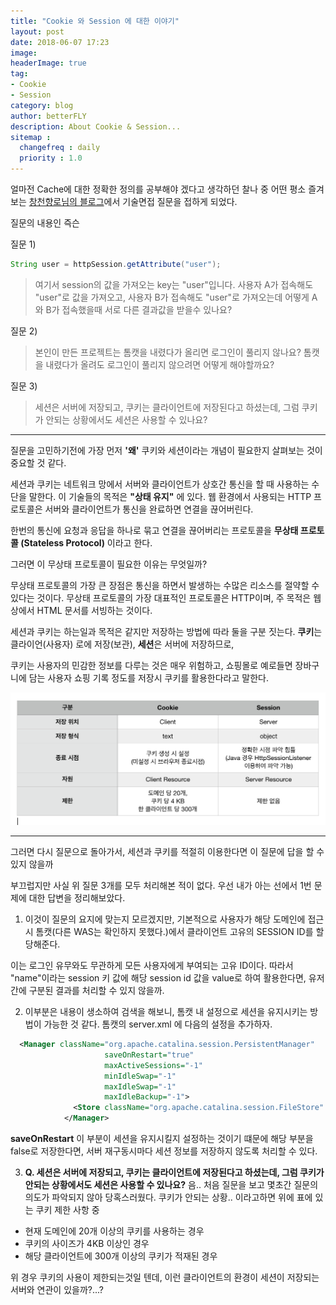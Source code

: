 ```yaml
---
title: "Cookie 와 Session 에 대한 이야기"
layout: post
date: 2018-06-07 17:23
image: 
headerImage: true
tag:
- Cookie
- Session 
category: blog
author: betterFLY
description: About Cookie & Session...
sitemap :
  changefreq : daily
  priority : 1.0
---
```


얼마전 Cache에 대한 정확한 정의를 공부해야 겠다고 생각하던 찰나 중 어떤 평소 즐겨 보는 [창천향로님의 블로그](http://jojoldu.tistory.com/278?category=689637)에서 기술면접 질문을 접하게 되었다.

질문의 내용인 즉슨

질문 1)
~~~java
String user = httpSession.getAttribute("user");
~~~
> 여기서 session의 값을 가져오는 key는 "user"입니다. 
  사용자 A가 접속해도 "user"로 값을 가져오고, 사용자 B가 접속해도 "user"로 가져오는데 어떻게 A와 B가 접속했을때 서로 다른 결과값을 받을수 있나요?
  

질문 2)
> 본인이 만든 프로젝트는 톰캣을 내렸다가 올리면 로그인이 풀리지 않나요? 
  톰캣을 내렸다가 올려도 로그인이 풀리지 않으려면 어떻게 해야할까요?
  

질문 3)
> 세션은 서버에 저장되고, 쿠키는 클라이언트에 저장된다고 하셨는데, 그럼 쿠키가 안되는 상황에서도 세션은 사용할 수 있나요?
  
  
---

질문을 고민하기전에 가장 먼저 **'왜'** 쿠키와 세션이라는 개념이 필요한지 살펴보는 것이 중요할 것 같다.

세션과 쿠키는 네트워크 망에서 서버와 클라이언트가 상호간 통신을 할 때 사용하는 수단을 말한다. 
이 기술들의 목적은 **"상태 유지"** 에 있다. 웹 환경에서 사용되는 HTTP 프로토콜은 서버와 클라이언트가 통신을 완료하면 연결을 끊어버린다. 

한번의 통신에 요청과 응답을 하나로 묶고 연결을 끊어버리는 프로토콜을 **무상태 프로토콜 (Stateless Protocol)** 이라고 한다. 

그러면 이 무상태 프로토콜이 필요한 이유는 무엇일까?

무상태 프로토콜의 가장 큰 장점은 통신을 하면서 발생하는 수많은 리소스를 절약할 수 있다는 것이다. 
무상태 프로토콜의 가장 대표적인 프로토콜은 HTTP이며, 주 목적은 웹 상에서 HTML 문서를 서빙하는 것이다.


세션과 쿠키는 하는일과 목적은 같지만 저장하는 방법에 따라 둘을 구분 짓는다.
**쿠키**는 클라이언(사용자) 로에 저장(보관), **세션**은 서버에 저장하므로,

쿠키는 사용자의 민감한 정보를 다루는 것은 매우 위험하고, 쇼핑몰로 예로들면 장바구니에 담는 사용자 쇼핑 기록 정도를 저장시 쿠키를 활용한다라고 말한다.

![쿠키세션비교](/assets/images/180607/compare_with_cookie_session.png)


---

그러면 다시 질문으로 돌아가서, 세션과 쿠키를 적절히 이용한다면 이 질문에 답을 할 수 있지 않을까

부끄럽지만 사실 위 질문 3개를 모두 처리해본 적이 없다. 
우선 내가 아는 선에서 1번 문제에 대한 답변을 정리해보았다.

1. 이것이 질문의 요지에 맞는지 모르겠지만, 기본적으로 사용자가 해당 도메인에 접근시 톰캣(다른 WAS는 확인하지 못했다.)에서 클라이언트 고유의 SESSION ID를 할당해준다.

이는 로그인 유무와도 무관하게 모든 사용자에게 부여되는 고유 ID이다. 따라서 "name"이라는 session 키 값에 해당 session id 값을 value로 하여 활용한다면, 유저간에 구분된 결과를 처리할 수 있지 않을까.
 

2. 이부분은 내용이 생소하여 검색을 해보니, 톰캣 내 설정으로 세션을 유지시키는 방법이 가능한 것 같다.
톰캣의 server.xml 에 다음의 설정을 추가하자.

~~~xml
  <Manager className="org.apache.catalina.session.PersistentManager"
                     saveOnRestart="true"
                     maxActiveSessions="-1"
                     minIdleSwap="-1"
                     maxIdleSwap="-1"
                     maxIdleBackup="-1">
              <Store className="org.apache.catalina.session.FileStore" directory="/session" />
            </Manager>
~~~

**saveOnRestart** 이 부분이 세션을 유지시킬지 설정하는 것이기 떄문에 해당 부분을 false로 저장한다면, 서버 재구동시마다 세션 정보를 저장하지 않도록 처리할 수 있다.


3. **Q. 세션은 서버에 저장되고, 쿠키는 클라이언트에 저장된다고 하셨는데, 그럼 쿠키가 안되는 상황에서도 세션은 사용할 수 있나요?**
음.. 처음 질문을 보고 몇초간 질문의 의도가 파악되지 않아 당혹스러웠다. 쿠키가 안되는 상황.. 이라고하면 위에 표에 있는 쿠키 제한 사항 중
- 현재 도메인에 20개 이상의 쿠키를 사용하는 경우
- 쿠키의 사이즈가 4KB 이상인 경우
- 해당 클라이언트에 300개 이상의 쿠키가 적재된 경우

위 경우 쿠키의 사용이 제한되는것일 텐데, 이런 클라이언트의 환경이 세션이 저장되는 서버와 연관이 있을까?...?

